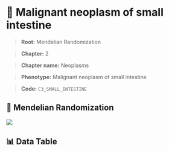 # 🧪 Malignant neoplasm of small intestine

> **Root:** Mendelian Randomization

> **Chapter:** 2  

> **Chapter name:** Neoplasms

> **Phenotype:** Malignant neoplasm of small intestine  

> **Code:** `C3_SMALL_INTESTINE`

## 🧬 Mendelian Randomization  

<img src="/MR/Figures/Forward/C3_SMALL_INTESTINE.png"/>

## 📊 Data Table

<CsvTableMRF src="/MR_Data/Forward/C3_SMALL_INTESTINE.csv"/>
